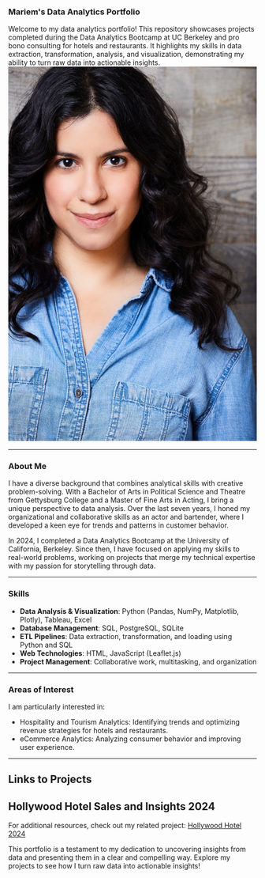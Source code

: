 ### Mariem's Data Analytics Portfolio

Welcome to my data analytics portfolio! This repository showcases projects completed during the Data Analytics Bootcamp at UC Berkeley and pro bono consulting for hotels and restaurants. It highlights my skills in data extraction, transformation, analysis, and visualization, demonstrating my ability to turn raw data into actionable insights.
![](mariem_diaz.JPG)

---

### **About Me**
I have a diverse background that combines analytical skills with creative problem-solving. With a Bachelor of Arts in Political Science and Theatre from Gettysburg College and a Master of Fine Arts in Acting, I bring a unique perspective to data analysis. Over the last seven years, I honed my organizational and collaborative skills as an actor and bartender, where I developed a keen eye for trends and patterns in customer behavior.

In 2024, I completed a Data Analytics Bootcamp at the University of California, Berkeley. Since then, I have focused on applying my skills to real-world problems, working on projects that merge my technical expertise with my passion for storytelling through data.

---

### **Skills**
- **Data Analysis & Visualization**: Python (Pandas, NumPy, Matplotlib, Plotly), Tableau, Excel
- **Database Management**: SQL, PostgreSQL, SQLite
- **ETL Pipelines**: Data extraction, transformation, and loading using Python and SQL
- **Web Technologies**: HTML, JavaScript (Leaflet.js)
- **Project Management**: Collaborative work, multitasking, and organization

---

### **Areas of Interest**
I am particularly interested in:
- Hospitality and Tourism Analytics: Identifying trends and optimizing revenue strategies for hotels and restaurants.
- eCommerce Analytics: Analyzing consumer behavior and improving user experience.

---
## **Links to Projects**
## Hollywood Hotel Sales and Insights 2024
For additional resources, check out my related project:
[Hollywood Hotel 2024](https://github.com/mariemsdiaz/hollywood_hotel_insights.git)

This portfolio is a testament to my dedication to uncovering insights from data and presenting them in a clear and compelling way. Explore my projects to see how I turn raw data into actionable insights!

